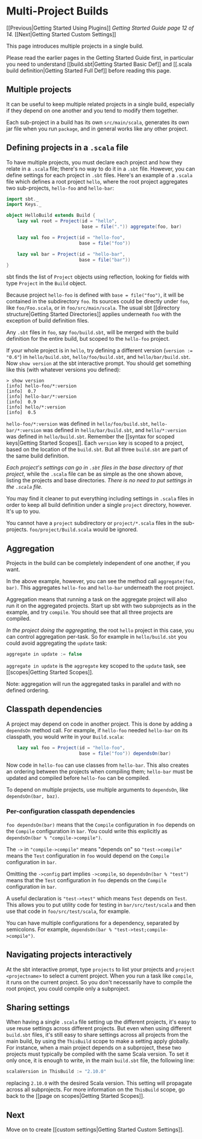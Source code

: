 # Multi-Project Builds

[[Previous|Getting Started Using Plugins]] _Getting Started Guide page
12 of 14._ [[Next|Getting Started Custom Settings]]

This page introduces multiple projects in a single build.

Please read the earlier pages in the Getting Started Guide first,
in particular you need to understand
[[build.sbt|Getting Started Basic Def]] and
[[.scala build definition|Getting Started Full Def]] before reading
this page.

## Multiple projects

It can be useful to keep multiple related projects in a single build,
especially if they depend on one another and you tend to modify them
together.

Each sub-project in a build has its own `src/main/scala`, generates its own
jar file when you run `package`, and in general works like any other
project.

## Defining projects in a `.scala` file

To have multiple projects, you must declare each project and how they relate
in a `.scala` file; there's no way to do it in a `.sbt` file. However, you
can define settings for each project in `.sbt` files. Here's an example of a
`.scala` file which defines a root project `hello`, where the root project
aggregates two sub-projects, `hello-foo` and `hello-bar`:

```scala
import sbt._
import Keys._

object HelloBuild extends Build {
    lazy val root = Project(id = "hello",
                            base = file(".")) aggregate(foo, bar)

    lazy val foo = Project(id = "hello-foo",
                           base = file("foo"))

    lazy val bar = Project(id = "hello-bar",
                           base = file("bar"))
}
```

sbt finds the list of `Project` objects using reflection, looking for fields
with type `Project` in the `Build` object.

Because project `hello-foo` is defined with `base = file("foo")`, it will be
contained in the subdirectory `foo`. Its sources could be directly under
`foo`, like `foo/Foo.scala`, or in `foo/src/main/scala`. The usual sbt
[[directory structure|Getting Started Directories]] applies underneath `foo` with
the exception of build definition files.

Any `.sbt` files in `foo`, say `foo/build.sbt`, will be merged with the
build definition for the entire build, but scoped to the `hello-foo`
project.

If your whole project is in `hello`, try defining a different version
(`version := "0.6"`) in `hello/build.sbt`, `hello/foo/build.sbt`, and
`hello/bar/build.sbt`.  Now `show version` at the sbt interactive
prompt. You should get something like this (with whatever versions you
defined):

```text
> show version
[info] hello-foo/*:version
[info] 	0.7
[info] hello-bar/*:version
[info] 	0.9
[info] hello/*:version
[info] 	0.5
```

`hello-foo/*:version` was defined in `hello/foo/build.sbt`,
`hello-bar/*:version` was defined in `hello/bar/build.sbt`, and
`hello/*:version` was defined in `hello/build.sbt`. Remember the
[[syntax for scoped keys|Getting Started Scopes]]. Each `version` key is scoped to a
project, based on the location of the `build.sbt`. But all three `build.sbt`
are part of the same build definition.

_Each project's settings can go in `.sbt` files in the base
directory of that project_, while the `.scala` file can be as simple as the
one shown above, listing the projects and base directories. _There is no need
to put settings in the `.scala` file._

You may find it cleaner to put everything including settings in
`.scala` files in order to keep all build definition under a
single `project` directory, however. It's up to you.

You cannot have a `project` subdirectory or `project/*.scala` files in the
sub-projects. `foo/project/Build.scala` would be ignored.

## Aggregation

Projects in the build can be completely independent of one another, if you
want.

In the above example, however, you can see the method call `aggregate(foo, bar)`.
This aggregates `hello-foo` and `hello-bar` underneath the root project.

Aggregation means that running a task on the aggregate project will also run
it on the aggregated projects. Start up sbt with two subprojects as in the
example, and try `compile`. You should see that all three projects are
compiled.

_In the project doing the aggregating_, the root `hello` project in this
case, you can control aggregation per-task. So for example in
`hello/build.sbt` you could avoid aggregating the `update` task:

```scala
aggregate in update := false
```

`aggregate in update` is the `aggregate` key scoped to the `update` task,
see [[scopes|Getting Started Scopes]].

Note: aggregation will run the aggregated tasks in parallel and with no defined
ordering.

## Classpath dependencies

A project may depend on code in another project. This is done by adding a
`dependsOn` method call. For example, if `hello-foo` needed `hello-bar` on its classpath, 
you would write in your `Build.scala`:

```scala
    lazy val foo = Project(id = "hello-foo",
                           base = file("foo")) dependsOn(bar)
```

Now code in `hello-foo` can use classes from `hello-bar`. This also creates
an ordering between the projects when compiling them; `hello-bar` must be
updated and compiled before `hello-foo` can be compiled.

To depend on multiple projects, use multiple arguments to `dependsOn`, like
`dependsOn(bar, baz)`.

### Per-configuration classpath dependencies

`foo dependsOn(bar)` means that the `Compile` configuration in `foo` depends
on the `Compile` configuration in `bar`. You could write this explicitly as
`dependsOn(bar % "compile->compile")`.

The `->` in `"compile->compile"` means "depends on" so `"test->compile"`
means the `Test` configuration in `foo` would depend on the `Compile`
configuration in `bar`.

Omitting the `->config` part implies `->compile`, so `dependsOn(bar %
"test")` means that the `Test` configuration in `foo` depends on the
`Compile` configuration in `bar`.

A useful declaration is `"test->test"` which means `Test` depends on
`Test`. This allows you to put utility code for testing in
`bar/src/test/scala` and then use that code in `foo/src/test/scala`, for
example.

You can have multiple configurations for a dependency, separated by
semicolons. For example, `dependsOn(bar % "test->test;compile->compile")`.

## Navigating projects interactively

At the sbt interactive prompt, type `projects` to list your projects and
`project <projectname>` to select a current project. When you run a task
like `compile`, it runs on the current project. So you don't necessarily
have to compile the root project, you could compile only a subproject.

## Sharing settings

When having a single `.scala` file setting up the different projects, it's easy to use reuse settings across different projects. But even when using different `build.sbt` files, it's still easy to share settings across all projects from the main build, by using the `ThisBuild` scope to make a setting apply globally. For instance, when a main project depends on a subproject, these two projects must typically be compiled with the same Scala version. To set it only once, it is enough to write, in the main `build.sbt` file, the following line:

```scala
scalaVersion in ThisBuild := "2.10.0"
```

replacing `2.10.0` with the desired Scala version. This setting will propagate across all subprojects. For more information on the `ThisBuild` scope, go back to the [[page on scopes|Getting Started Scopes]].

## Next

Move on to create [[custom settings|Getting Started Custom Settings]].
